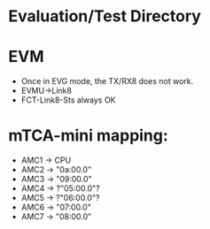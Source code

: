 # Evaluation/Test Directory

# EVM
* Once in EVG mode, the TX/RX8 does not work.
* EVMU->Link8
* FCT-Link8-Sts always OK

# mTCA-mini mapping:
* AMC1 -> CPU
* AMC2 -> "0a:00.0"
* AMC3 -> "09:00.0"
* AMC4 -> ?"05:00.0"?
* AMC5 -> ?"06:00.0"?
* AMC6 -> "07:00.0"
* AMC7 -> "08:00.0"
